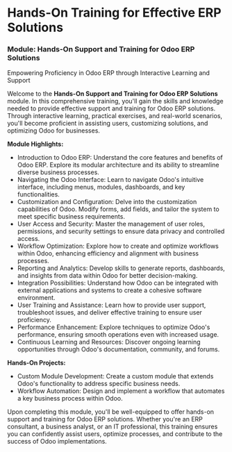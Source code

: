 # Hands-On Training for Effective ERP Solutions
### Module: Hands-On Support and Training for Odoo ERP Solutions

Empowering Proficiency in Odoo ERP through Interactive Learning and Support

Welcome to the **Hands-On Support and Training for Odoo ERP Solutions** module. In this comprehensive training, you'll gain the skills and knowledge needed to provide effective support and training for Odoo ERP solutions. Through interactive learning, practical exercises, and real-world scenarios, you'll become proficient in assisting users, customizing solutions, and optimizing Odoo for businesses.

**Module Highlights:**

- Introduction to Odoo ERP: Understand the core features and benefits of Odoo ERP. Explore its modular architecture and its ability to streamline diverse business processes.
- Navigating the Odoo Interface: Learn to navigate Odoo's intuitive interface, including menus, modules, dashboards, and key functionalities.
- Customization and Configuration: Delve into the customization capabilities of Odoo. Modify forms, add fields, and tailor the system to meet specific business requirements.
- User Access and Security: Master the management of user roles, permissions, and security settings to ensure data privacy and controlled access.
- Workflow Optimization: Explore how to create and optimize workflows within Odoo, enhancing efficiency and alignment with business processes.
- Reporting and Analytics: Develop skills to generate reports, dashboards, and insights from data within Odoo for better decision-making.
- Integration Possibilities: Understand how Odoo can be integrated with external applications and systems to create a cohesive software environment.
- User Training and Assistance: Learn how to provide user support, troubleshoot issues, and deliver effective training to ensure user proficiency.
- Performance Enhancement: Explore techniques to optimize Odoo's performance, ensuring smooth operations even with increased usage.
- Continuous Learning and Resources: Discover ongoing learning opportunities through Odoo's documentation, community, and forums.

**Hands-On Projects:**

- Custom Module Development: Create a custom module that extends Odoo's functionality to address specific business needs.
- Workflow Automation: Design and implement a workflow that automates a key business process within Odoo.

Upon completing this module, you'll be well-equipped to offer hands-on support and training for Odoo ERP solutions. Whether you're an ERP consultant, a business analyst, or an IT professional, this training ensures you can confidently assist users, optimize processes, and contribute to the success of Odoo implementations.
